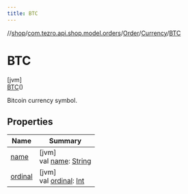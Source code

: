 ```yaml
---
title: BTC
---
```

//[shop](../../../../../index.html)/[com.tezro.api.shop.model.orders](../../../index.html)/[Order](../../index.html)/[Currency](../index.html)/[BTC](index.html)



# BTC



[jvm]\
[BTC](index.html)()



Bitcoin currency symbol.



## Properties


| Name | Summary |
|---|---|
| [name](../-e-t-h/index.html#-372974862%2FProperties%2F-880856229) | [jvm]<br>val [name](../-e-t-h/index.html#-372974862%2FProperties%2F-880856229): [String](https://kotlinlang.org/api/latest/jvm/stdlib/kotlin/-string/index.html) |
| [ordinal](../-e-t-h/index.html#-739389684%2FProperties%2F-880856229) | [jvm]<br>val [ordinal](../-e-t-h/index.html#-739389684%2FProperties%2F-880856229): [Int](https://kotlinlang.org/api/latest/jvm/stdlib/kotlin/-int/index.html) |

